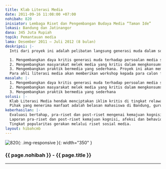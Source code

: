 ```yaml
---
title: Klab Literasi Media
date: 2011-09-16 11:08:00 +07:00
nohibah: 820
inisiator: Lembaga Riset dan Pengembangan Budaya Media “Taman Ide”
lokasi: Bandung dan Jatinangor
dana: 345 Juta Rupiah
topik: Pemantauan media
lama: Desember 2011 – Juli 2012 (8 bulan)
deskripsi: |-
  Inti dari proyek ini adalah pelibatan langsung generasi muda dalam sosialisasi literasi media ke masyarakat. Tujuannya adalah

  1. Mengembangkan daya kritis generasi muda terhadap persoalan media serta mempopulerkan gerakan literasi media.
  2. Mengembangkan masyarakat melek media yang kritis dalam mengkonsumsi media dan aktif memantau konten media.
  3. Mengembangkan praktik bermedia yang sederhana. Proyek ini akan mempertemukan berbagai segmen yakni ahli literasi media, para fasilitator (relawan) dan masyarakat (target sosialisasi).
  Para ahli literasi media akan memberikan workshop kepada para calon fasilitator (relawan), kemudian para fasilitator akan menjadi ujung tombak sosialisasi literasi media ke target masyarakat, dalam hal ini adalah murid SD/SMP dan orang tuanya, serta Bapak & Ibu di sebuah komunitas masyarakat. proyek ini secara langsung akan dibantu oleh beberapa lembaga kampanye lingkungan hidup yang telah memiliki kantung-kantung binaan seperti Komunitas Sahabat Kota dan sebuah sanggar seni, yakni Sanggar Motekar. Gerakan ini diawali dengan upaya membina dua sekolah (SD dan SMP) dan satu komunitas masyarakat sebagai tempat relawan terjun menjadi fasilitator. Lokasi proyek adalah Bandung, sebuah kota besar, namun sepi dari gerakan literasi media. Proyek ini bisa dikembangkan di kantung-kantung lain misalnya kompleks perumahan atau kawasan perkampungan. Inti dari konsep relawan adalah mengembangkan rasa kepedulian sosial atas permasalahan media dan mengembangkan signifikansi dari gerakan literasi media di masyarakat. Untuk mendorong tingkat partisipasi gerakan ini akan membuat website bagi aktivitas wartawan cilik di lokasi binaan. Website ini juga merupakan sarana mempopulerkan gerakan relawan literasi media.
masalah: |-
  1. Mengembangkan daya kritis generasi muda terhadap persoalan media serta mempopulerkan gerakan literasi media.
  2. Mengembangkan masyarakat melek media yang kritis dalam mengkonsumsi media dan aktif memantau konten media.
  3. Mengembangkan praktik bermedia yang sederhana
solusi: |-
  Klab Literasi Media hendak menciptakan iklim kritis di tingkat relawan, sekaligus juga melatih mereka agar mampu tampil menjadi fasilitator yang sesuai dengan tingkat pemahaman dan pengalaman target sosialisasi. Target sosialisasi yakni siswa dan para orang tua akan diajak untuk memahami poin-pon dasar dari media, dampak-dampaknya dan potensinya, kemudian mendorong untuk aktif bermedia secara sederhana, sesuai dengan kemampuan mereka. Oleh karenanya tujuan gerakan ini menjadi lebih besar, yakni menciptakan gerakan populer literasi media di tingkat anak muda dan mendorong terwujudnya masyarakat melek media. Pada poin yang terakhir juga bertujuan berinvestasi bagi generasi Indonesia di masa depan yang lebih cemerlang.
  Pihak yang menerima manfaat adalah belasan mahasiswa di Bandung, guru-guru dua sekolah binaan di Bandung, sebuah komunitas masyarakat yang dibina, puluhan siswa-siswa binaan di Bandung, dan puluhan para orang tua siswa di Bandung.
keberhasilan: |-
  Evaluasi bertahap, pra-riset dan post-riset mengenai kemajuan kognisi, afeksi dan behavioral para relawan.
  Laporan pra-riset dan post-riset kemajuan kognisi, afeksi dan behavioral target sosialisasi.
  Tingkat popularitas gerakan melalui riset sosial media.
layout: hibahcmb
---
```


![820](/static/img/hibahcmb/820.png){: .img-responsive }{: width="350" }

### {{ page.nohibah }} - {{ page.title }}

---
